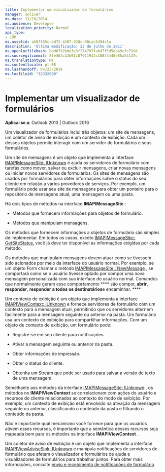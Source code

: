 ```yaml
---
title: Implementar um visualizador de formulários
manager: soliver
ms.date: 11/16/2014
ms.audience: Developer
localization_priority: Normal
api_type:
- COM
ms.assetid: a567185c-bd72-4307-928c-08cac5494c1a
description: 'Última modificação: 23 de julho de 2011'
ms.openlocfilehash: bbd0792b0e3e3f274797fabd7f5d5eb49cfc73fd
ms.sourcegitcommit: 8fe462c32b91c87911942c188f3445e85a54137c
ms.translationtype: MT
ms.contentlocale: pt-BR
ms.lasthandoff: 04/23/2019
ms.locfileid: "32332890"
---
```

# <a name="implementing-a-form-viewer"></a>Implementar um visualizador de formulários

  
  
**Aplica-se a**: Outlook 2013 | Outlook 2016 
  
Um visualizador de formulários inclui três objetos: um site de mensagens, um coletor de aviso de exibição e um contexto de exibição. Cada um desses objetos permite interagir com um servidor de formulários e seus formulários.
  
Um site de mensagens é um objeto que implementa a interface [IMAPIMessageSite: IUnknown](imapimessagesiteiunknown.md) e ajuda os servidores de formulário com tarefas como mover, salvar ou excluir mensagens, criar novas mensagens ou iniciar novos servidores de formulários. Os sites de mensagens são usados por formulários para obter informações sobre o status do seu cliente em relação a vários provedores de serviços. Por exemplo, um formulário pode usar seu site de mensagens para obter um ponteiro para o repositório de mensagens atual, uma mensagem ou uma pasta. 
  
Há dois tipos de métodos na interface **IMAPIMessageSite** : 
  
- Métodos que fornecem informações para objetos de formulário.
    
- Métodos que manipulam mensagens.
    
Os métodos que fornecem informações a objetos de formulário são simples de implementar. Em todos os casos, exceto [IMAPIMessageSite:: GetSiteStatus](imapimessagesite-getsitestatus.md), você já deve ter disponível as informações exigidas por cada método.
  
Os métodos que manipulam mensagens devem atuar como se tivessem sido acionados por meio da interface do usuário normal. Por exemplo, se um objeto Form chamar o método [IMAPIMessageSite:: NewMessage](imapimessagesite-newmessage.md) , se comportará como se o usuário tivesse optado por compor uma nova mensagem personalizada com sua interface do usuário normal. Comandos que normalmente geram esse comportamento **** são compor, **abrir**, **responder**, **responder a todos os destinatários**e encaminhar. **** 
  
Um contexto de exibição é um objeto que implementa a interface [IMAPIViewContext: IUnknown](imapiviewcontextiunknown.md) e fornece servidores de formulário com um contexto para a mensagem atual, permitindo que os servidores alternem facilmente para a mensagem seguinte ou anterior na pasta. Um formulário usa um contexto de exibição para compartilhar informações. Com um objeto de contexto de exibição, um formulário pode: 
  
- Registre-se em seu cliente para notificações.
    
- Ativar a mensagem seguinte ou anterior na pasta.
    
- Obter informações de impressão.
    
- Obter o status do cliente.
    
- Obtenha um Stream que pode ser usado para salvar a versão de texto de uma mensagem.
    
Semelhante aos métodos da interface [IMAPIMessageSite: IUnknown](imapimessagesiteiunknown.md) , os métodos no **IMAPIViewContext** se correlacionam com ações do usuário e recursos do cliente relacionados ao contexto do modo de exibição. Por exemplo, um contexto de exibição está envolvido na ativação da mensagem seguinte ou anterior, classificando o conteúdo da pasta e filtrando o conteúdo da pasta. 
  
Não é importante qual mecanismo você fornece para que os usuários ativem esses recursos, é importante que a semântica desses recursos seja mapeada bem para os métodos na interface **IMAPIViewContext** . 
  
Um coletor de aviso de exibição é um objeto que implementa a interface [IMAPIViewAdviseSink: IUnknown](imapiviewadvisesinkiunknown.md) e manipula notificações de servidores de formulário que afetam o visualizador e formulários de ajuda e visualizadores de formulários para trabalhar juntos. Para obter mais informações, consulte [envio e recebimento de notificações de formulário](sending-and-receiving-form-notifications.md). 
  

